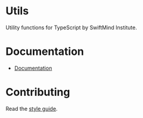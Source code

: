 # Utils

Utility functions for TypeScript by SwiftMind Institute.

# Documentation

- [Documentation](https://swiftmindinstitute.github.io/open-source/modules/Entity_Component_System.html)

# Contributing

Read the [style guide](https://github.com/swiftmindinstitute/open-source/blob/main/STYLE.md#style-guide).
